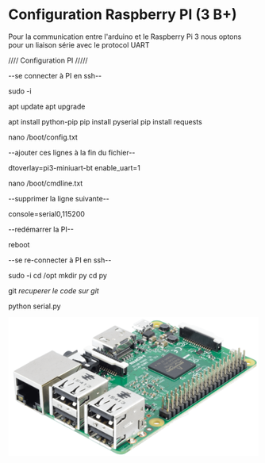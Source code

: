 # Configuration Raspberry PI (3 B+)

Pour la communication entre l'arduino et le Raspberry Pi 3 nous optons pour un liaison série avec le protocol UART


//// Configuration PI /////

--se connecter à PI en ssh--

sudo -i

apt update
apt upgrade

apt install python-pip
pip install pyserial
pip install requests

nano /boot/config.txt

--ajouter ces lignes à la fin du fichier--

dtoverlay=pi3-miniuart-bt
enable_uart=1

nano /boot/cmdline.txt

--supprimer la ligne suivante--

console=serial0,115200

--redémarrer la PI--

reboot

--se re-connecter à PI en ssh--

sudo -i
cd /opt
mkdir py
cd py


git *recuperer le code sur git*

python serial.py


![alt Pi_3](../images/PI_3.png)
